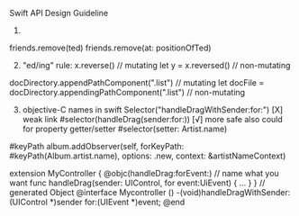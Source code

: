 Swift API Design Guideline

1.
friends.remove(ted)
friends.remove(at: positionOfTed)

2. "ed/ing" rule:
x.reverse() // mutating
let y = x.reversed() // non-mutating

docDirectory.appendPathComponent(".list")	// mutating
let docFile = docDirectory.appendingPathComponent(".list")	// non-mutating

3. objective-C names in swift
	Selector("handleDragWithSender:for:") [X] weak link
	#selector(handleDrag(sender:for:)) [√] more safe
  also could for property getter/setter
   	#selector(setter: Artist.name)

  #keyPath
  	album.addObserver(self, forKeyPath: #keyPath(Album.artist.name), options: .new, context: &artistNameContext)

  extension MyController {
  	@objc(handleDrag:forEvent:)	// name what you want
	func handleDrag(sender: UIControl, for event:UiEvent) { ... }
  }
  // generated Object
  @interface Mycontroller ()
  -(void)handleDragWithSender:(UIControl *)sender for:(UIEvent *)event;
  @end
